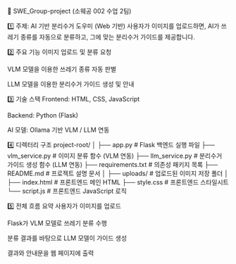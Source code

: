 🧠 SWE_Group-project (소웨공 002 수업 2팀)

1️⃣ 주제: AI 기반 분리수거 도우미 (Web 기반)
사용자가 이미지를 업로드하면, AI가 쓰레기 종류를 자동으로 분류하고,
그에 맞는 분리수거 가이드를 제공합니다.

2️⃣ 주요 기능
이미지 업로드 및 분류 요청

VLM 모델을 이용한 쓰레기 종류 자동 판별

LLM 모델을 이용한 분리수거 가이드 생성 및 안내

3️⃣ 기술 스택
Frontend: HTML, CSS, JavaScript

Backend: Python (Flask)

AI 모델: Ollama 기반 VLM / LLM 연동

4️⃣ 디렉터리 구조
project-root/
│
├── app.py                # Flask 백엔드 실행 파일
├── vlm_service.py        # 이미지 분류 함수 (VLM 연동)
├── llm_service.py        # 분리수거 가이드 생성 함수 (LLM 연동)
├── requirements.txt      # 의존성 패키지 목록
├── README.md             # 프로젝트 설명 문서
│
├── uploads/              # 업로드된 이미지 저장 폴더
│
├── index.html            # 프론트엔드 메인 HTML
├── style.css             # 프론트엔드 스타일시트
└── script.js             # 프론트엔드 JavaScript 로직

5️⃣ 전체 흐름 요약
사용자가 이미지를 업로드

Flask가 VLM 모델로 쓰레기 분류 수행

분류 결과를 바탕으로 LLM 모델이 가이드 생성

결과와 안내문을 웹 페이지에 출력
